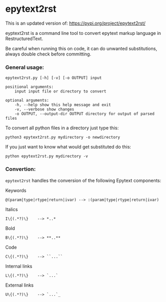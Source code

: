 # epytext2rst

This is an updated version of: https://pypi.org/project/epytext2rst/

eyptext2rst is a command line tool to convert epytext markup language in RestructuredText.

Be careful when running this on code, it can do unwanted substitutions, always double check before committing. 

### General usage:

```
epytext2rst.py [-h] [-v] [-o OUTPUT] input

positional arguments:
    input input file or directory to convert

optional arguments:
    -h, --help show this help message and exit
    -v, --verbose show changes
    -o OUTPUT, --output-dir OUTPUT directory for output of parsed files
```

To convert all python files in a directory just type this:

```
python3 epytext2rst.py mydirectory -o newdirectory
```

If you just want to know what would get substituted do this:
```
python epytext2rst.py mydirectory -v
```

### Convertion:

`epytext2rst` handles the conversion of the following Epytext components:

Keywords
```
@(param|type|rtype|return|ivar) --> :(param|type|rtype|return|ivar)
```
Italics
```
I\{(.*?)\}    --> *..*
```
Bold
```
B\{(.*?)\}    --> **..**
```
Code
```
C\{(.*?)\}    --> ``...``
```
Internal links
```
L\{(.*?)\}    --> `...`
```
External links
```
U\{(.*?)\}    --> `...`_
```

